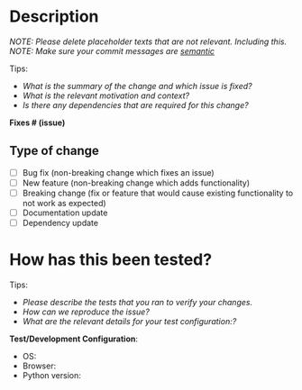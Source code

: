 # Description

_NOTE: Please delete placeholder texts that are not relevant. Including this._
_NOTE: Make sure your commit messages are [semantic](https://gist.github.com/joshbuchea/6f47e86d2510bce28f8e7f42ae84c716)_

Tips:

-   _What is the summary of the change and which issue is fixed?_
-   _What is the relevant motivation and context?_
-   _Is there any dependencies that are required for this change?_

**Fixes # (issue)**

## Type of change

-   [ ] Bug fix (non-breaking change which fixes an issue)
-   [ ] New feature (non-breaking change which adds functionality)
-   [ ] Breaking change (fix or feature that would cause existing functionality to not work as expected)
-   [ ] Documentation update
-   [ ] Dependency update

# How has this been tested?

Tips:

-   _Please describe the tests that you ran to verify your changes._
-   _How can we reproduce the issue?_
-   _What are the relevant details for your test configuration:?_

**Test/Development Configuration**:

-   OS:
-   Browser:
-   Python version:
